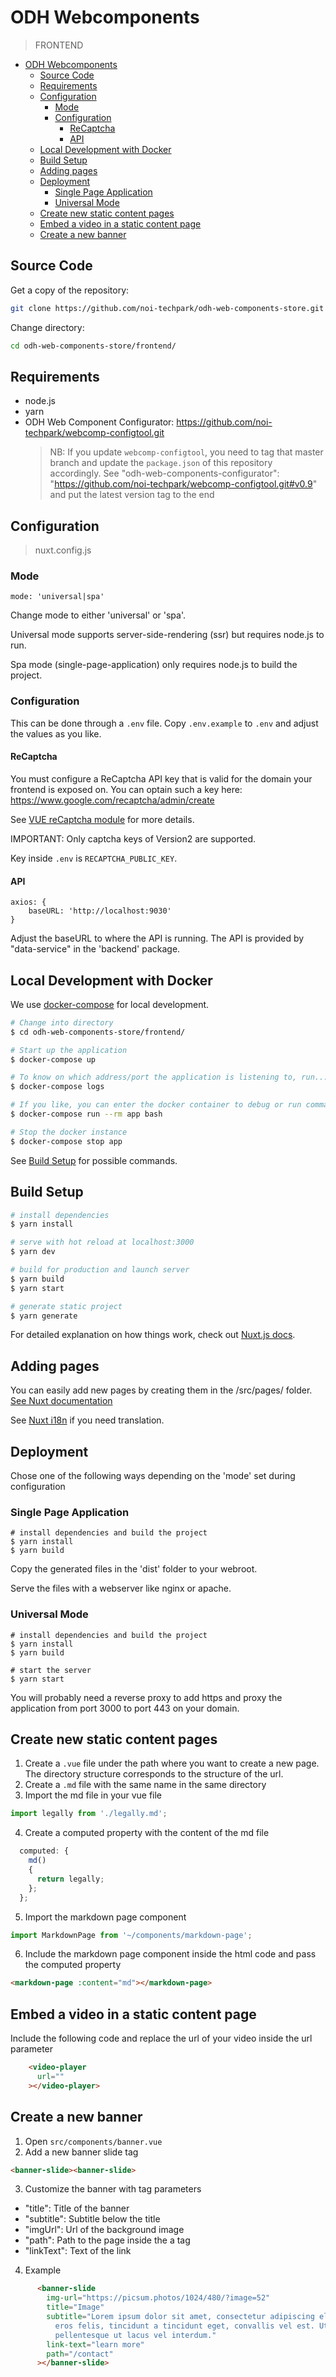# ODH Webcomponents

> FRONTEND

- [ODH Webcomponents](#odh-webcomponents)
	- [Source Code](#source-code)
	- [Requirements](#requirements)
	- [Configuration](#configuration)
		- [Mode](#mode)
		- [Configuration](#configuration-1)
			- [ReCaptcha](#recaptcha)
			- [API](#api)
	- [Local Development with Docker](#local-development-with-docker)
	- [Build Setup](#build-setup)
	- [Adding pages](#adding-pages)
	- [Deployment](#deployment)
		- [Single Page Application](#single-page-application)
		- [Universal Mode](#universal-mode)
	- [Create new static content pages](#create-new-static-content-pages)
	- [Embed a video in a static content page](#embed-a-video-in-a-static-content-page)
	- [Create a new banner](#create-a-new-banner)

## Source Code

Get a copy of the repository:

```bash
git clone https://github.com/noi-techpark/odh-web-components-store.git
```

Change directory:

```bash
cd odh-web-components-store/frontend/
```

## Requirements

* node.js
* yarn
* ODH Web Component Configurator: https://github.com/noi-techpark/webcomp-configtool.git
  > NB: If you update `webcomp-configtool`, you need to tag that master branch and update
  > the `package.json` of this repository accordingly.
  > See "odh-web-components-configurator": "https://github.com/noi-techpark/webcomp-configtool.git#v0.9"
  > and put the latest version tag to the end

## Configuration

> nuxt.config.js

### Mode

```
mode: 'universal|spa'
```

Change mode to either 'universal' or 'spa'.

Universal mode supports server-side-rendering (ssr) but requires node.js to run.

Spa mode (single-page-application) only requires node.js to build the project.

### Configuration

This can be done through a `.env` file. Copy `.env.example` to `.env` and adjust
the values as you like.

#### ReCaptcha

You must configure a ReCaptcha API key that is valid for the domain your
frontend is exposed on. You can optain such a key here:
https://www.google.com/recaptcha/admin/create

See [VUE reCaptcha module](https://www.npmjs.com/package/vue-recaptcha) for more
details.

IMPORTANT: Only captcha keys of Version2 are supported.

Key inside `.env` is `RECAPTCHA_PUBLIC_KEY`.

#### API

```
axios: {
    baseURL: 'http://localhost:9030'
}
```

Adjust the baseURL to where the API is running. The API is provided by "data-service" in the 'backend' package.

## Local Development with Docker
We use [docker-compose](https://docs.docker.com/compose/) for local development.

```bash
# Change into directory
$ cd odh-web-components-store/frontend/

# Start up the application
$ docker-compose up

# To know on which address/port the application is listening to, run...
$ docker-compose logs

# If you like, you can enter the docker container to debug or run commands you like
$ docker-compose run --rm app bash

# Stop the docker instance
$ docker-compose stop app
```

See [Build Setup](#build-setup) for possible commands.

## Build Setup

``` bash
# install dependencies
$ yarn install

# serve with hot reload at localhost:3000
$ yarn dev

# build for production and launch server
$ yarn build
$ yarn start

# generate static project
$ yarn generate
```

For detailed explanation on how things work, check out [Nuxt.js docs](https://nuxtjs.org).

## Adding pages

You can easily add new pages by creating them in the /src/pages/ folder.
[See Nuxt documentation](https://nuxtjs.org/guide/routing)

See [Nuxt i18n](https://nuxt-community.github.io/nuxt-i18n/basic-usage.html) if
you need translation.

## Deployment

Chose one of the following ways depending on the 'mode' set during configuration

### Single Page Application

```
# install dependencies and build the project
$ yarn install
$ yarn build
```

Copy the generated files in the 'dist' folder to your webroot.

Serve the files with a webserver like nginx or apache.

### Universal Mode

```
# install dependencies and build the project
$ yarn install
$ yarn build

# start the server
$ yarn start
```

You will probably need a reverse proxy to add https and proxy the application
from port 3000 to port 443 on your domain.

## Create new static content pages

1. Create a `.vue` file under the path where you want to create a new page. The
   directory structure corresponds to the structure of the url.
2. Create a `.md` file with the same name in the same directory
3. Import the md file in your vue file
```js
import legally from './legally.md';
```
4. Create a computed property with the content of the md file
```js
  computed: {
    md()
	{
      return legally;
    };
  };
```
5. Import the markdown page component
```js
import MarkdownPage from '~/components/markdown-page';
```
6. Include the markdown page component inside the html code and pass the computed property
```html
<markdown-page :content="md"></markdown-page>
```

## Embed a video in a static content page

Include the following code and replace the url of your video inside the url parameter

```html
    <video-player
      url=""
    ></video-player>
```

## Create a new banner

1. Open `src/components/banner.vue`
2. Add a new banner slide tag
```html
<banner-slide><banner-slide>
```
3. Customize the banner with tag parameters
- "title": Title of the banner
- "subtitle": Subtitle below the title
- "imgUrl": Url of the background image
- "path": Path to the page inside the a tag
- "linkText": Text of the link
4. Example
```html
      <banner-slide
        img-url="https://picsum.photos/1024/480/?image=52"
        title="Image"
        subtitle="Lorem ipsum dolor sit amet, consectetur adipiscing elit. Suspendisse
          eros felis, tincidunt a tincidunt eget, convallis vel est. Ut
          pellentesque ut lacus vel interdum."
        link-text="learn more"
        path="/contact"
      ></banner-slide>
```
